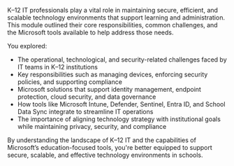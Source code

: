 K–12 IT professionals play a vital role in maintaining secure, efficient, and scalable technology environments that support learning and administration. This module outlined their core responsibilities, common challenges, and the Microsoft tools available to help address those needs.

You explored:

- The operational, technological, and security-related challenges faced by IT teams in K–12 institutions
- Key responsibilities such as managing devices, enforcing security policies, and supporting compliance
- Microsoft solutions that support identity management, endpoint protection, cloud security, and data governance
- How tools like Microsoft Intune, Defender, Sentinel, Entra ID, and School Data Sync integrate to streamline IT operations
- The importance of aligning technology strategy with institutional goals while maintaining privacy, security, and compliance

By understanding the landscape of K–12 IT and the capabilities of Microsoft’s education-focused tools, you're better equipped to support secure, scalable, and effective technology environments in schools.